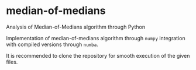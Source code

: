 # median-of-medians
Analysis of Median-of-Medians algorithm through Python

Implementation of median-of-medians algorithm through `numpy` integration with compiled versions through `numba`.

It is recommended to clone the repository for smooth execution of the given files.
